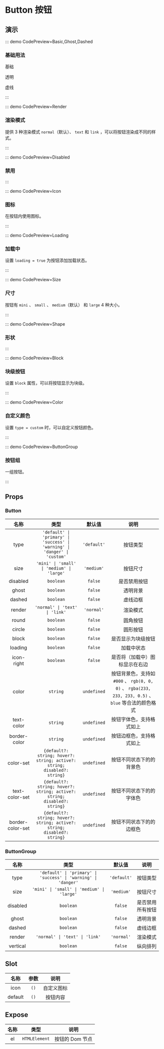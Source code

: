 # Button 按钮

## 演示

::: demo CodePreview=Basic,Ghost,Dashed

### 基础用法

基础

<Basic />

透明

<Ghost />

虚线

<Dashed />

:::

::: demo CodePreview=Render

### 渲染模式

提供 3 种渲染模式 `normal`（默认）、 `text` 和 `link` ，可以将按钮渲染成不同的样式。

<Render />

:::

::: demo CodePreview=Disabled

### 禁用

<Disabled />

:::

::: demo CodePreview=Icon

### 图标

在按钮内使用图标。

<Icon />

:::

::: demo CodePreview=Loading

### 加载中

设置 `loading = true` 为按钮添加加载状态。

<Loading />

:::

::: demo CodePreview=Size

### 尺寸

按钮有 `mini` 、 `small` 、 `medium`（默认） 和 `large` 4 种大小。

<Size />

:::

::: demo CodePreview=Shape

### 形状

<Shape />

:::

::: demo CodePreview=Block

### 块级按钮

设置 `block` 属性，可以将按钮显示为块级。

<Block />

:::

::: demo CodePreview=Color

### 自定义颜色

设置 `type = custom` 时，可以自定义按钮颜色。

<Color />

:::

::: demo CodePreview=ButtonGroup

### 按钮组

一组按钮。

<ButtonGroup />

:::

## Props

### Button

|       名称       |                                    类型                                    |   默认值    |                                                 说明                                                 |
| :--------------: | :------------------------------------------------------------------------: | :---------: | :--------------------------------------------------------------------------------------------------: |
|       type       | `'default' \| 'primary' \| 'success' \| 'warning' \| 'danger' \| 'custom'` | `'default'` |                                               按钮类型                                               |
|       size       |                 `'mini' \| 'small' \| 'medium' \| 'large'`                 | `'medium'`  |                                               按钮尺寸                                               |
|     disabled     |                                 `boolean`                                  |   `false`   |                                             是否禁用按钮                                             |
|      ghost       |                                 `boolean`                                  |   `false`   |                                               透明背景                                               |
|      dashed      |                                 `boolean`                                  |   `false`   |                                               虚线边框                                               |
|      render      |                       `'normal' \| 'text' \| 'link'`                       | `'normal'`  |                                               渲染模式                                               |
|      round       |                                 `boolean`                                  |   `false`   |                                               圆角按钮                                               |
|      circle      |                                 `boolean`                                  |   `false`   |                                               圆形按钮                                               |
|      block       |                                 `boolean`                                  |   `false`   |                                          是否显示为块级按钮                                          |
|     loading      |                                 `boolean`                                  |   `false`   |                                              加载中状态                                              |
|    icon-right    |                                 `boolean`                                  |   `false`   |                                    是否将（加载中）图标显示在右边                                    |
|      color       |                                  `string`                                  | `undefined` | 按钮背景色，支持如 `#000` 、 `rgb(0, 0, 0)` 、 `rgba(233, 233, 233, 0.5)` 、 `blue` 等合法的颜色格式 |
|    text-color    |                                  `string`                                  | `undefined` |                                       按钮字体色，支持格式如上                                       |
|   border-color   |                                  `string`                                  | `undefined` |                                       按钮边框色，支持格式如上                                       |
|    color-set     |  `{default?: string; hover?: string; active?: string; disabled?: string}`  | `undefined` |                                       按钮不同状态下的的背景色                                       |
|  text-color-set  |  `{default?: string; hover?: string; active?: string; disabled?: string}`  | `undefined` |                                       按钮不同状态下的的字体色                                       |
| border-color-set |  `{default?: string; hover?: string; active?: string; disabled?: string}`  | `undefined` |                                       按钮不同状态下的的边框色                                       |

### ButtonGroup

|   名称   |                              类型                              |   默认值    |       说明       |
| :------: | :------------------------------------------------------------: | :---------: | :--------------: |
|   type   | `'default' \| 'primary' \| 'success' \| 'warning' \| 'danger'` | `'default'` |     按钮类型     |
|   size   |           `'mini' \| 'small' \| 'medium' \| 'large'`           | `'medium'`  |     按钮尺寸     |
| disabled |                           `boolean`                            |   `false`   | 是否禁用所有按钮 |
|  ghost   |                           `boolean`                            |   `false`   |     透明背景     |
|  dashed  |                           `boolean`                            |   `false`   |     虚线边框     |
|  render  |                 `'normal' \| 'text' \| 'link'`                 | `'normal'`  |     渲染模式     |
| vertical |                           `boolean`                            |   `false`   |     纵向排列     |

## Slot

|  名称   | 参数 |    说明    |
| :-----: | :--: | :--------: |
|  icon   | `()` | 自定义图标 |
| default | `()` |  按钮内容  |

## Expose

| 名称 |     类型      |      说明       |
| :--: | :-----------: | :-------------: |
|  el  | `HTMLElement` | 按钮的 Dom 节点 |
